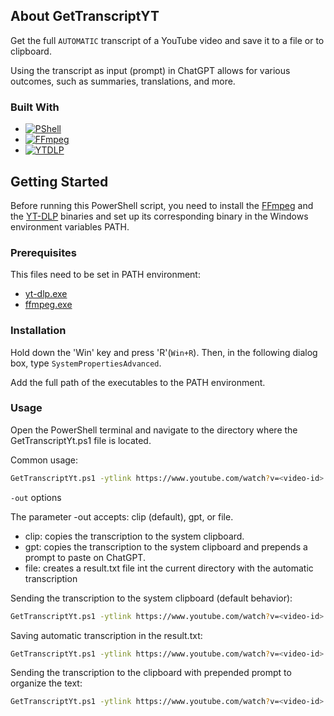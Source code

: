 
<!-- ABOUT THE PROJECT -->
## About GetTranscriptYT

Get the full `AUTOMATIC` transcript of a YouTube video and save it to a file or to clipboard.

Using the transcript as input (prompt) in ChatGPT allows for various outcomes, such as summaries, translations, and more.

### Built With

* [![PShell][PShell-img]][PShell-url]
* [![FFmpeg][FFmpeg-img]][FFmpeg-url]
* [![YTDLP][YTDLP-img]][YTDLP-url]


<!-- GETTING STARTED -->
## Getting Started

Before running this PowerShell script, you need to install the [FFmpeg](https://ffmpeg.org/download.html) and the [YT-DLP](https://github.com/yt-dlp/yt-dlp#release-files) binaries and set up its corresponding binary in the Windows environment variables PATH.

### Prerequisites

This files need to be set in PATH environment:
* [yt-dlp.exe](https://github.com/yt-dlp/yt-dlp#release-files)
* [ffmpeg.exe](https://ffmpeg.org/download.html)

### Installation

Hold down the 'Win' key and press 'R'(`Win+R`). Then, in the following dialog box, type `SystemPropertiesAdvanced`.

Add the full path of the executables to the PATH environment.

### Usage

Open the PowerShell terminal and navigate to the directory where the GetTranscriptYt.ps1 file is located.

Common usage:
```sh
GetTranscriptYt.ps1 -ytlink https://www.youtube.com/watch?v=<video-id>
```

`-out` options

The parameter -out accepts: clip (default), gpt, or file.
* clip: copies the transcription to the system clipboard.
* gpt: copies the transcription to the system clipboard and prepends a prompt to paste on ChatGPT.
* file: creates a result.txt file int the current directory with the automatic transcription

Sending the transcription to the system clipboard (default behavior):
```sh
GetTranscriptYt.ps1 -ytlink https://www.youtube.com/watch?v=<video-id> -out file
```

Saving automatic transcription in the result.txt:
```sh
GetTranscriptYt.ps1 -ytlink https://www.youtube.com/watch?v=<video-id> -out file
```

Sending the transcription to the clipboard with prepended prompt to organize the text:
```sh
GetTranscriptYt.ps1 -ytlink https://www.youtube.com/watch?v=<video-id> -out gpt
```

<!-- MARKDOWN LINKS & IMAGES -->
<!-- https://www.markdownguide.org/basic-syntax/#reference-style-links -->
[PShell-img]: https://img.shields.io/badge/PowerShell-5391FE?style=plastic&logo=powershell&logoColor=5391FEf&labelColor=ffffff
[PShell-url]: https://learn.microsoft.com/en-us/training/modules/introduction-to-powershell/
[FFmpeg-img]: https://img.shields.io/badge/FFmpeg-007808?style=plastic&logo=ffmpeg&logoColor=007808&labelColor=ffffff
[FFmpeg-url]: https://www.ffmpeg.org/
[YTDLP-img]: https://img.shields.io/badge/YTDLP-ff0000?style=plastic&logo=ytdlp&logoColor=ff0000&labelColor=ffffff
[YTDLP-url]: https://github.com/yt-dlp/yt-dlp
